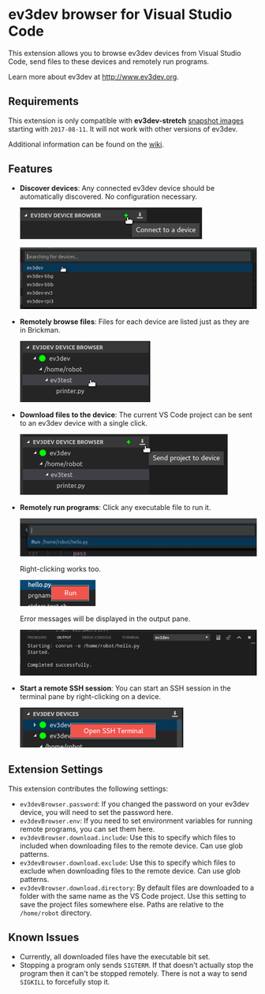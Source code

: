 # ev3dev browser for Visual Studio Code

This extension allows you to browse ev3dev devices from Visual Studio Code, send
files to these devices and remotely run programs.

Learn more about ev3dev at <http://www.ev3dev.org>.


## Requirements

This extension is only compatible with **ev3dev-stretch** [snapshot images] starting
with `2017-08-11`. It will not work with other versions of ev3dev.

Additional information can be found on the [wiki].

[snapshot images]: https://oss.jfrog.org/list/oss-snapshot-local/org/ev3dev/brickstrap/
[wiki]: https://github.com/ev3dev/vscode-ev3dev-browser/wiki


## Features

*   **Discover devices**: Any connected ev3dev device should be automatically discovered.
    No configuration necessary.

    ![Device connect button screenshot](.README/device-connect-button.png)

    ![Device quick-pick screenshot](.README/device-quick-pick.png)

*   **Remotely browse files**: Files for each device are listed just as they are in
    Brickman.

    ![File listing screenshot](.README/file-listing.png)

*   **Download files to the device**: The current VS Code project can be sent to an
    ev3dev device with a single click.

    ![Download button screenshot](.README/download-button.png)

*   **Remotely run programs**: Click any executable file to run it.

    ![Run quick-pick screenshot](.README/run-quick-pick.png)

    Right-clicking works too.

    ![Run context menu screenshot](.README/run-context-menu.png)

    Error messages will be displayed in the output pane.

    ![Output pane screenshot](.README/output-pane.png)

*   **Start a remote SSH session**: You can start an SSH session in the terminal pane
    by right-clicking on a device.

    ![Device context menu screenshot](.README/device-context-menu.png)


## Extension Settings

This extension contributes the following settings:

*   `ev3devBrowser.password`: If you changed the password on your ev3dev device,
     you will need to set the password here.
*   `ev3devBrowser.env`: If you need to set environment variables for running
    remote programs, you can set them here.
*   `ev3devBrowser.download.include`: Use this to specify which files to
    included when downloading files to the remote device. Can use glob patterns.
*   `ev3devBrowser.download.exclude`: Use this to specify which files to
    exclude when downloading files to the remote device. Can use glob patterns.
*   `ev3devBrowser.download.directory`: By default files are downloaded to
    a folder with the same name as the VS Code project. Use this setting to
    save the project files somewhere else. Paths are relative to the `/home/robot`
    directory.


## Known Issues

*   Currently, all downloaded files have the executable bit set.
*   Stopping a program only sends `SIGTERM`. If that doesn't actually stop the
    program then it can't be stopped remotely. There is not a way to send
    `SIGKILL` to forcefully stop it.
